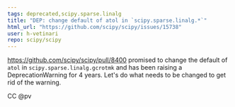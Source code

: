```yaml
---
tags: deprecated,scipy.sparse.linalg
title: "DEP: change default of atol in `scipy.sparse.linalg.*`"
html_url: "https://github.com/scipy/scipy/issues/15738"
user: h-vetinari
repo: scipy/scipy
---
```


https://github.com/scipy/scipy/pull/8400 promised to change the default of `atol` in `scipy.sparse.linalg.gcrotmk` and has been raising a DeprecationWarning for 4 years. Let's do what needs to be changed to get rid of the warning.

CC @pv